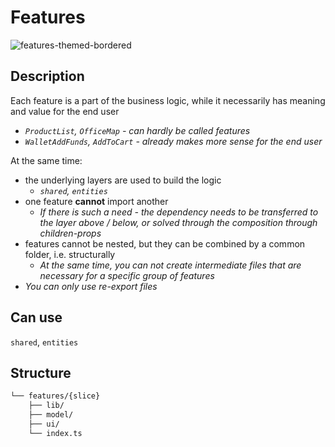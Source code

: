 # Features

![features-themed-bordered](https://feature-sliced.design/assets/images/features-c02167f92747c214473ed6a4d27c7523.png)

## Description

Each feature is a part of the business logic, while it necessarily has meaning and value for the end user

- _`ProductList`, `OfficeMap` - can hardly be called features_
- _`WalletAddFunds`, `AddToCart` - already makes more sense for the end user_

At the same time:

- the underlying layers are used to build the logic
  - _`shared`, `entities`_
- one feature **cannot** import another
  - _If there is such a need - the dependency needs to be transferred to the layer above / below, or solved through the composition through children-props_
- features cannot be nested, but they can be combined by a common folder, i.e. structurally
  - _At the same time, you can not create intermediate files that are necessary for a specific group of features_
- _You can only use re-export files_

## Can use

`shared`, `entities`

## Structure

```sh
└── features/{slice}
    ├── lib/
    ├── model/
    ├── ui/
    └── index.ts
```
